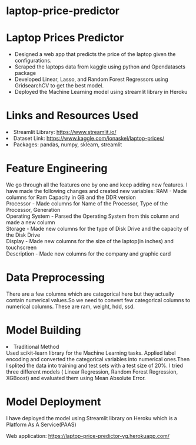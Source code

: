 # laptop-price-predictor

# Laptop Prices Predictor
<ul>
  <li>Designed a web app that predicts the price of the laptop given the configurations. </li>
  <li>Scraped the laptops data from kaggle using python and Opendatasets package</li>
  <li>Developed Linear, Lasso, and Random Forest Regressors using GridsearchCV to get the best model.</li>
  <li>Deployed the Machine Learning model using streamlit library in Heroku</li>
</ul>

# Links and Resources Used
<li>Streamlit Library: <a href="https://www.streamlit.io/">https://www.streamlit.io/</a>
<li>Dataset Link: <a href="https://www.kaggle.com/ionaskel/laptop-prices/">https://www.kaggle.com/ionaskel/laptop-prices/<a>
<li>Packages: pandas, numpy, sklearn, streamlit</li>


# Feature Engineering
We go through all the features one by one and keep adding new features. I have made the following changes and created new variables:
RAM - Made columns for Ram Capacity in GB and the DDR version <br>
Processor - Made columns for Name of the Processor, Type of the Processor, Generation <br>
Operating System - Parsed the Operating System from this column and made a new column <br>
Storage - Made new columns for the type of Disk Drive and the capacity of the Disk Drive <br>
Display - Made new columns for the size of the laptop(in inches) and touchscreen <br>
Description - Made new columns for the company and graphic card <br>

# Data Preprocessing
There are a few columns which are categorical here but they actually contain numerical values.So we need to convert few categorical columns to numerical columns. These are ram, weight, hdd, ssd.

# Model Building
<li>Traditional Method</li>
Used scikit-learn library for the Machine Learning tasks. Applied label encoding and converted the categorical variables into numerical ones.Then I splited the data into training and test sets with a test size of 20%. I tried three different models ( Linear Regression, Random Forest Regression, XGBoost) and evaluated them using Mean Absolute Error. 

# Model Deployment
I have deployed the model using Streamlit library on Heroku which is a Platform As A Service(PAAS)

Web application: <a href="https://laptop-price-predictor-yg.herokuapp.com/">https://laptop-price-predictor-yg.herokuapp.com/</a>
